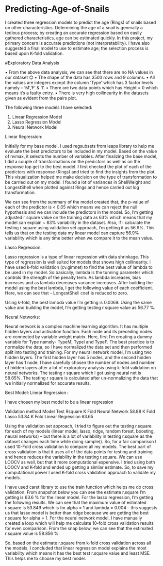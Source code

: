 # Predicting-Age-of-Snails
I created three regression models to predict the age (Rings) of snails based on other characteristics. Determining the age of a snail is generally a tedious process; by creating an accurate regression based on easily gathered characteristics, age can be estimated quickly. In this project, my primary concern is accurate predictions (not interpretability). I have also suggested a final model to use to estimate age; the selection process is based upon  K-fold validation.

#Exploratory Data Analysis 

•	From the above data analysis, we can see that there are no NA values in our dataset 😊
•	The shape of the data has 3500 rows and 9 columns.
•	All the values are integers except the column ‘Type’ which has 3 factor levels namely – ‘M’,’F’ & ‘I’. 
•	There are two data points which has Height = 0 which means it’s a faulty entry. 
•	There is very high collinearity in the datasets given as evident from the pairs plot. 


The following three models I have selected:
1. Linear Regression Model
2. Lasso Regression Model
3. Neural Network Model



Linear Regression:

Initially for my base model, I used regsubsets from leaps library to help me evaluate the best predictors to be included in my model. Based on the value of nvmax, it selects the number of variables. After finalizing the base model, I did a couple of transformations on the predictors as well as on the response top get to the best model. I first checked the plot of each of the predictors with response (Rings) and tried to find the insights from the plot. This visualization helped me make decision on the type of transformation to be carried out on my model. I found a lot of variances in ShellWeight and LongestShell when plotted against Rings and hence carried out log transformation. 

We can see from the summary of the model created that, the p-value of each of the predictor is < 0.05 which means we can reject the null hypothesis and we can include the predictors in the model. So, I’m getting adjusted r square value on the training data as 63% which means that my model can explain ~ 63% variability in the dataset. Also, if I calculate the testing r square using validation set approach, I’m getting it as 56.9%. This tells us that on the testing data my linear model can capture 56.9% variability which is any time better when we compare it to the mean value. 


Lasso Regression:

Lasso regression is a type of linear regression with data shrinkage. This type of regression is well suited for models that shows high collinearity. I have used k-fold validation (cv.glmnet) to find the best value of lambda to be used in my model. So basically, lambda is the tunning parameter which controls the strength of the penalty term. As lambda increases, bias increases and as lambda decreases variance increases. After building the model using the best lambda, I get the following value of each coefficient. Here, we can see that – LongestShell coef is reduced to zero.

Using k-fold, the best lambda value I’m getting is 0.0069. Using the same value and building the model, I’m getting testing r square value as 56.77 %. 


Neural Networks: 

Neural network is a complex machine learning algorithm. It has multiple hidden layers and activation function. Each node and its preceding nodes are connected by variable weight matrix. 
Here, first I’m creating a dummy variable for Type namely- TypeM, TypeI and TypeF. The best practice is to normalize the data, so I have normalized the data set and then performed split into testing and training. For my neural network model, I’m using two hidden layers. The first hidden layer has 5 nodes, and the second hidden layer has 1 node. I have carefully chosen the number of nodes and number of hidden layers after a lot of exploratory analysis using k-fold validation on neural networks.
The testing r square which I got using neural net is 58.65%. The testing r square is calculated after un-normalizing the data that we initially normalized for accurate results. 
 
Best Model: Linear Regression :

I have chosen my best model to be a linear regression 

Validation method	Model	Test Rsquare 
K Fold	Neural Network 	58.88
K Fold	Lasso	53.84
K Fold	Linear Regression	63.65


Using the validation set approach, I tried to figure out the testing r.square for each of my models (linear model, lasso, ridge, random forest, boosting, neural networks) – but there is a lot of variability in testing r.square as the dataset changes each time while doing sample(). So, for a fair comparison I used 10-Fold cross validation to compare all my models. The best part of cross validation is that it uses all of the data points for testing and training and hence reduces the variability in the testing r.square. We can use LOOCV as well, but that it more computational expensive. I tried using both LOOCV and K-fold and ended up getting a similar estimate. So, to save my computational power I used K-fold cross validation approach to validate my models. 

I have used caret library to use the train function which helps me do cross validation. From snapshot below you can see the estimate r.square I’m getting is 63.6 % for the linear model. 
For the lasso regression, I’m getting the following results. We can see that the maximum value of estimated r.square is 53.849 which is for alpha = 1 and lambda = 0.004 – this suggests us that lasso model is better than ridge because we are getting the best r.square for alpha = 1. 
For the neural network model, I have manually created a loop which will help me calculate 10-fold cross validation results for even comparison. From the snap below, we can see that the estimated r.square value is 58.856 % 

 




So, based on the estimate r.square from k-fold cross validation across all the models, I concluded that linear regression model explains the most variability which means it has the best test r.square value and least MSE. This helps me to choose my best model. 

